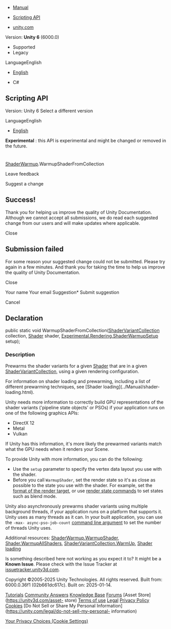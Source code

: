 [ ]()

  * [Manual](../Manual/index.html)
  * [Scripting API](../ScriptReference/index.html)

  * [unity.com](https://unity.com/)

Version: **Unity 6** (6000.0)

  * Supported
  * Legacy

LanguageEnglish

  * [English]()

  * C#

[ ](https://docs.unity3d.com)

## Scripting API

Version: Unity 6 Select a different version

LanguageEnglish

  * [English]()

**Experimental** : this API is experimental and might be changed or removed in
the future.

#
[ShaderWarmup](Experimental.Rendering.ShaderWarmup.html).WarmupShaderFromCollection

Leave feedback

Suggest a change

## Success!

Thank you for helping us improve the quality of Unity Documentation. Although
we cannot accept all submissions, we do read each suggested change from our
users and will make updates where applicable.

Close

## Submission failed

For some reason your suggested change could not be submitted. Please <a>try
again</a> in a few minutes. And thank you for taking the time to help us
improve the quality of Unity Documentation.

Close

Your name Your email Suggestion* Submit suggestion

Cancel

[ ]()

## Declaration

public static void
WarmupShaderFromCollection([ShaderVariantCollection](ShaderVariantCollection.html)
collection, [Shader](Shader.html) shader,
[Experimental.Rendering.ShaderWarmupSetup](Experimental.Rendering.ShaderWarmupSetup.html)
setup);

### Description

Prewarms the shader variants for a given [Shader](Shader.html) that are in a
given [ShaderVariantCollection](ShaderVariantCollection.html), using a given
rendering configuration.

For information on shader loading and prewarming, including a list of
different prewarming techniques, see [Shader loading](../Manual/shader-
loading.html).  
  
Unity needs more information to correctly build GPU representations of the
shader variants ('pipeline state objects' or PSOs) if your application runs on
one of the following graphics APIs:

  * DirectX 12
  * Metal
  * Vulkan

If Unity has this information, it's more likely the prewarmed variants match
what the GPU needs when it renders your Scene.  
  
To provide Unity with more information, you can do the following:

  * Use the `setup` parameter to specify the vertex data layout you use with the shader.
  * Before you call `WarmupShader`, set the render state so it's as close as possible to the state you use with the shader. For example, set the [format of the render target](RenderTextureFormat.html), or use [render state commands](../Manual/shader-shaderlab-commands.html) to set states such as blend mode.

Unity also asynchronously prewarms shader variants using multiple background
threads, if your application runs on a platform that supports it. Unity uses
as many threads as it can. In your built application, you can use the `-max-
async-pso-job-count` [command line
argument](../Manual/PlayerCommandLineArguments.html) to set the number of
threads Unity uses.  
  
Additional resources:
[ShaderWarmup.WarmupShader](Experimental.Rendering.ShaderWarmup.WarmupShader.html),
[Shader.WarmupAllShaders](Shader.WarmupAllShaders.html),
[ShaderVariantCollection.WarmUp](ShaderVariantCollection.WarmUp.html), [Shader
loading](../Manual/shader-loading.html)

Is something described here not working as you expect it to? It might be a
**Known Issue**. Please check with the Issue Tracker at
[issuetracker.unity3d.com](https://issuetracker.unity3d.com).

Copyright ©2005-2025 Unity Technologies. All rights reserved. Built from:
6000.0.36f1 (02b661dc617c). Built on: 2025-01-14.

[Tutorials](https://unity3d.com/learn) [Community
Answers](https://answers.unity3d.com) [Knowledge
Base](https://support.unity3d.com/hc/en-us)
[Forums](https://forum.unity3d.com) [Asset Store](https://unity3d.com/asset-
store) [Terms of use](https://docs.unity3d.com/Manual/TermsOfUse.html)
[Legal](https://unity.com/legal) [Privacy
Policy](https://unity.com/legal/privacy-policy)
[Cookies](https://unity.com/legal/cookie-policy) [Do Not Sell or Share My
Personal Information](https://unity.com/legal/do-not-sell-my-personal-
information)

[Your Privacy Choices (Cookie Settings)](javascript:void\(0\);)

